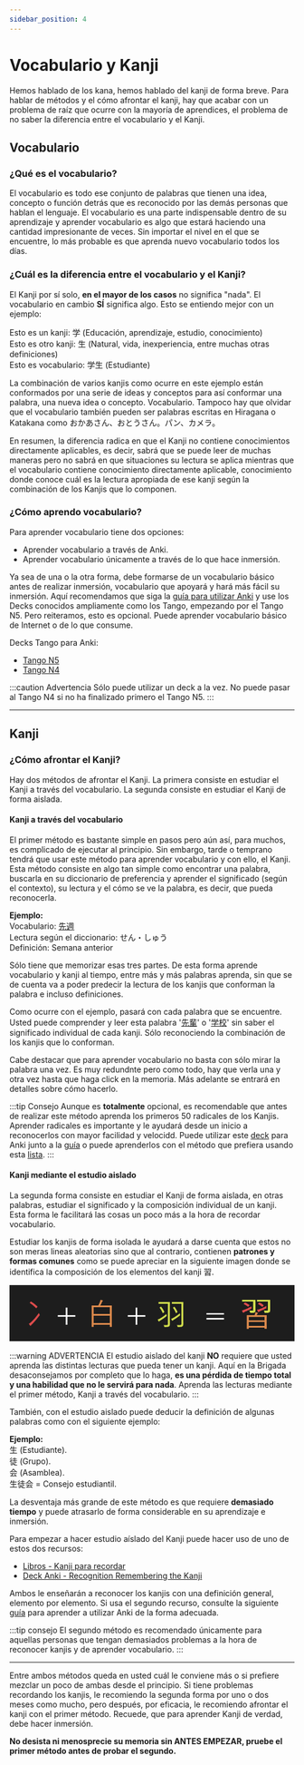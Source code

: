 ```yaml
---
sidebar_position: 4
---
```

# Vocabulario y Kanji
Hemos hablado de los kana, hemos hablado del kanji de forma breve. Para hablar de métodos y el cómo afrontar el kanji, hay que acabar con un problema de raíz que ocurre con la mayoría de aprendices, el problema de no saber la diferencia entre el vocabulario y el Kanji.

## Vocabulario 

### ¿Qué es el vocabulario?

El vocabulario es todo ese conjunto de palabras que tienen una idea, concepto o función detrás que es reconocido por las demás personas que hablan el lenguaje. El vocabulario es una parte indispensable dentro de su aprendizaje y aprender vocabulario es algo que estará haciendo una cantidad impresionante de veces. Sin importar el nivel en el que se encuentre, lo más probable es que aprenda nuevo vocabulario todos los días. 

### ¿Cuál es la diferencia entre el vocabulario y el Kanji?

El Kanji por sí solo, **en el mayor de los casos** no significa "nada". El vocabulario en cambio **SÍ** significa algo. Esto se entiendo mejor con un ejemplo:

Esto es un kanji: 学 (Educación, aprendizaje, estudio, conocimiento)<br/>
Esto es otro kanji: 生 (Natural, vida, inexperiencia, entre muchas otras definiciones)<br/>
Esto es vocabulario: 学生 (Estudiante)

La combinación de varios kanjis como ocurre en este ejemplo están conformados por una serie de ideas y conceptos para así conformar una palabra, una nueva idea o concepto. Vocabulario. Tampoco hay que olvidar que el vocabulario también pueden ser palabras escritas en Hiragana o Katakana como おかあさん、おとうさん。パン、カメラ。

En resumen, la diferencia radica en que el Kanji no contiene conocimientos directamente aplicables, es decir, sabrá que se puede leer de muchas maneras pero no sabrá en que situaciones su lectura se aplica mientras que el vocabulario contiene conocimiento directamente aplicable, conocimiento donde conoce cuál es la lectura apropiada de ese kanji según la combinación de los Kanjis que lo componen.

### ¿Cómo aprendo vocabulario?
Para aprender vocabulario tiene dos opciones:

- Aprender vocabulario a través de Anki.
- Aprender vocabulario únicamente a través de lo que hace inmersión.

Ya sea de una o la otra forma, debe formarse de un vocabulario básico antes de realizar inmersión, vocabulario que apoyará y hará más fácil su inmersión. Aquí recomendamos que siga la [guía para utilizar Anki](../../various-guide/Anki) y use los Decks conocidos ampliamente como los Tango, empezando por el Tango N5. Pero reiteramos, esto es opcional. Puede aprender vocabulario básico de Internet o de lo que consume.

Decks Tango para Anki:
- [Tango N5](https://drive.google.com/file/d/1pMlJvSrKQOSaiN8sPLdNDvWP31EClxDO/view)
- [Tango N4](https://drive.google.com/file/d/1WX9AAKJgiTKN-SySPzuGG8T4nXVhWaSi/view)

:::caution Advertencia
Sólo puede utilizar un deck a la vez. No puede pasar al Tango N4 si no ha finalizado primero el Tango N5.
:::

--- 

## Kanji

### ¿Cómo afrontar el Kanji?

Hay dos métodos de afrontar el Kanji. La primera consiste en estudiar el Kanji a través del vocabulario. La segunda consiste en estudiar el Kanji de forma aislada.

#### Kanji a través del vocabulario
El primer método es bastante simple en pasos pero aún así, para muchos, es complicado de ejecutar al principio. Sin embargo, tarde o temprano tendrá que usar este método para aprender vocabulario y con ello, el Kanji. Esta método consiste en algo tan simple como encontrar una palabra, buscarla en su diccionario de preferencia y aprender el significado (según el contexto), su lectura y el cómo se ve la palabra, es decir, que pueda reconocerla. 

**Ejemplo:**<br/>
Vocabulario: [先週](https://jisho.org/search/%E5%85%88%E9%80%B1)<br/>
Lectura según el diccionario: せん・しゅう<br/>
Definición: Semana anterior<br/>

Sólo tiene que memorizar esas tres partes. De esta forma aprende vocabulario y kanji al tiempo, entre más y más palabras aprenda, sin que se de cuenta va a poder predecir la lectura de los kanjis que conforman la palabra e incluso definiciones.

Como ocurre con el ejemplo, pasará con cada palabra que se encuentre. Usted puede comprender y leer esta palabra '[先輩](https://jisho.org/search/%E5%85%88%E8%BC%A9)' o '[学校](https://jisho.org/search/%E5%AD%A6%E6%A0%A1)' sin saber el significado individual de cada kanji. Sólo reconociendo la combinación de los kanjis que lo conforman. 

Cabe destacar que para aprender vocabulario no basta con sólo mirar la palabra una vez. Es muy redundnte pero como todo, hay que verla una y otra vez hasta que haga click en la memoria. Más adelante se entrará en detalles sobre cómo hacerlo.

:::tip Consejo
Aunque es **totalmente** opcional, es recomendable que antes de realizar este método aprenda los primeros 50 radicales de los Kanjis. Aprender radicales es importante y le ayudará desde un inicio a reconocerlos con mayor facilidad y velocidd. Puede utilizar este [deck](https://ankiweb.net/shared/info/1044119361) para Anki junto a la [guía](../../various-guide/Anki) o puede aprenderlos con el método que prefiera usando esta [lista](http://d20uo2axdbh83k.cloudfront.net/20140609/d9ae264c2ecaf15e7e3163265045b3d0.pdf).
:::

#### Kanji mediante el estudio aislado

La segunda forma consiste en estudiar el Kanji de forma aislada, en otras palabras, estudiar el significado y la composición individual de un kanji. Esta forma le facilitará las cosas un poco más a la hora de recordar vocabulario. 

Estudiar los kanjis de forma isolada le ayudará a darse cuenta que estos no son meras lineas aleatorias sino que al contrario, contienen **patrones y formas comunes** como se puede apreciar en la siguiente imagen donde se identifica la composición de los elementos del kanji 習.

![Componentes-Kanji](../../assets/main_guide/kanji_composition.png)

:::warning ADVERTENCIA
El estudio aislado del kanji **NO** requiere que usted aprenda las distintas lecturas que pueda tener un kanji. Aquí en la Brigada desaconsejamos por completo que lo haga, **es una pérdida de tiempo total y una habilidad que no le servirá para nada**. Aprenda las lecturas mediante el primer método, Kanji a través del vocabulario.
:::

También, con el estudio aislado puede deducir la definición de algunas palabras como con el siguiente ejemplo:

**Ejemplo:** <br/> 
生 (Estudiante).<br/>
徒 (Grupo).<br/>
会 (Asamblea).<br/>
生徒会 = Consejo estudiantil.


La desventaja más grande de este método es que requiere **demasiado tiempo** y puede atrasarlo de forma considerable en su aprendizaje e inmersión. 

Para empezar a hacer estudio aíslado del Kanji puede hacer uso de uno de estos dos recursos:
- [Libros - Kanji para recordar](https://nihongo-files.blogspot.com/2018/09/kanji-para-recordar-i-y-ii-pdf-mega.html)
- [Deck Anki - Recognition Remembering the Kanji](http://www.mediafire.com/file/1svvsr7f9cnpwka/Recognition_RTK.apkg/file)

Ambos le enseñarán a reconocer los kanjis con una definición general, elemento por elemento. Si usa el segundo recurso, consulte la siguiente [guía](../../various-guide/Anki) para aprender a utilizar Anki de la forma adecuada.

:::tip consejo
El segundo método es recomendado únicamente para aquellas personas que tengan demasiados problemas a la hora de reconocer kanjis y de aprender vocabulario.
:::

--- 

Entre ambos métodos queda en usted cuál le conviene más o si prefiere mezclar un poco de ambas desde el principio. Si tiene problemas recordando los kanjis, le recomiendo la segunda forma por uno o dos meses como mucho, pero después, por eficacia, le recomiendo afrontar el kanji con el primer método.  Recuede, que para aprender Kanji de verdad, debe hacer inmersión.

**No desista ni menosprecie su memoria sin ANTES EMPEZAR, pruebe el primer método antes de probar el segundo.**





